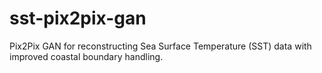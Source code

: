# sst-pix2pix-gan
Pix2Pix GAN for reconstructing Sea Surface Temperature (SST) data with improved coastal boundary handling.
